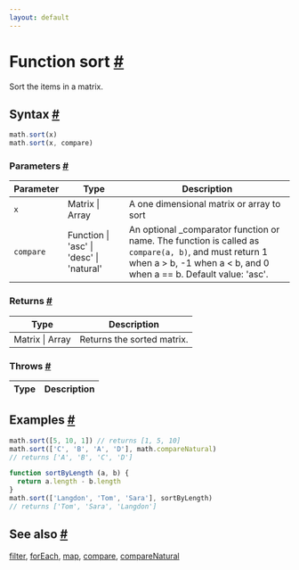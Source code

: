 ```yaml
---
layout: default
---
```


<!-- Note: This file is automatically generated from source code comments. Changes made in this file will be overridden. -->

<h1 id="function-sort">Function sort <a href="#function-sort" title="Permalink">#</a></h1>

Sort the items in a matrix.


<h2 id="syntax">Syntax <a href="#syntax" title="Permalink">#</a></h2>

```js
math.sort(x)
math.sort(x, compare)
```

<h3 id="parameters">Parameters <a href="#parameters" title="Permalink">#</a></h3>

Parameter | Type | Description
--------- | ---- | -----------
`x` | Matrix &#124; Array | A one dimensional matrix or array to sort
`compare` | Function &#124; 'asc' &#124; 'desc' &#124; 'natural' |  An optional _comparator function or name. The function is called as `compare(a, b)`, and must return 1 when a > b, -1 when a < b, and 0 when a == b. Default value: 'asc'.

<h3 id="returns">Returns <a href="#returns" title="Permalink">#</a></h3>

Type | Description
---- | -----------
Matrix &#124; Array | Returns the sorted matrix.


<h3 id="throws">Throws <a href="#throws" title="Permalink">#</a></h3>

Type | Description
---- | -----------


<h2 id="examples">Examples <a href="#examples" title="Permalink">#</a></h2>

```js
math.sort([5, 10, 1]) // returns [1, 5, 10]
math.sort(['C', 'B', 'A', 'D'], math.compareNatural)
// returns ['A', 'B', 'C', 'D']

function sortByLength (a, b) {
  return a.length - b.length
}
math.sort(['Langdon', 'Tom', 'Sara'], sortByLength)
// returns ['Tom', 'Sara', 'Langdon']
```


<h2 id="see-also">See also <a href="#see-also" title="Permalink">#</a></h2>

[filter](filter.html),
[forEach](forEach.html),
[map](map.html),
[compare](compare.html),
[compareNatural](compareNatural.html)
